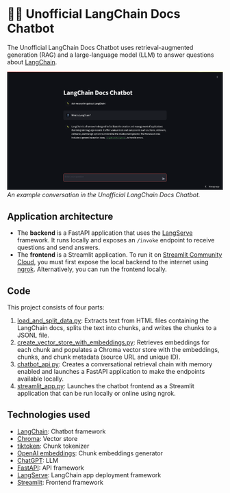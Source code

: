 # 🦜🔗 Unofficial LangChain Docs Chatbot

The Unofficial LangChain Docs Chatbot uses retrieval-augmented generation (RAG) and a large-language model (LLM) to answer questions about [LangChain](https://www.langchain.com/).

![Screenshot showing a question and answer in the Unofficial LangChain Docs Chatbot](chatbot_screenshot.png)
_An example conversation in the Unofficial LangChain Docs Chatbot._

## Application architecture

- The **backend** is a FastAPI application that uses the [LangServe](https://github.com/langchain-ai/langserve) framework. It runs locally and exposes an `/invoke` endpoint to receive questions and send answers.
- The **frontend** is a Streamlit application. To run it on [Streamlit Community Cloud](https://streamlit.io/cloud), you must first expose the local backend to the internet using [ngrok](https://ngrok.com/). Alternatively, you can run the frontend locally.

## Code

This project consists of four parts:

1. [load_and_split_data.py](./load_and_split_data.py): Extracts text from HTML files containing the LangChain docs, splits the text into chunks, and writes the chunks to a JSONL file.
2. [create_vector_store_with_embeddings.py](./create_vector_store_with_embeddings.py): Retrieves embeddings for each chunk and populates a Chroma vector store with the embeddings, chunks, and chunk metadata (source URL and unique ID).
3. [chatbot_api.py](./chatbot_api.py): Creates a conversational retrieval chain with memory enabled and launches a FastAPI application to make the endpoints available locally.
4. [streamlit_app.py](./streamlit_app.py): Launches the chatbot frontend as a Streamlit application that can be run locally or online using ngrok.

## Technologies used

- [LangChain](https://python.langchain.com/v0.2/docs/introduction/): Chatbot framework
- [Chroma](https://www.trychroma.com/): Vector store
- [tiktoken](https://github.com/openai/tiktoken): Chunk tokenizer
- [OpenAI embeddings](https://platform.openai.com/docs/guides/embeddings): Chunk embeddings generator
- [ChatGPT](https://chatgpt.com/): LLM
- [FastAPI](https://fastapi.tiangolo.com/): API framework
- [LangServe](https://python.langchain.com/v0.2/docs/langserve/): LangChain app deployment framework
- [Streamlit](https://streamlit.io/): Frontend framework

